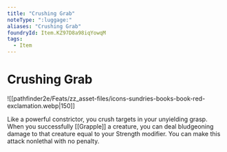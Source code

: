 ```yaml
---
title: "Crushing Grab"
noteType: ":luggage:"
aliases: "Crushing Grab"
foundryId: Item.KZ97D8a98iqYowqM
tags:
  - Item
---
```


# Crushing Grab
![[pathfinder2e/Feats/zz_asset-files/icons-sundries-books-book-red-exclamation.webp|150]]

Like a powerful constrictor, you crush targets in your unyielding grasp. When you successfully [[Grapple]] a creature, you can deal bludgeoning damage to that creature equal to your Strength modifier. You can make this attack nonlethal with no penalty.
